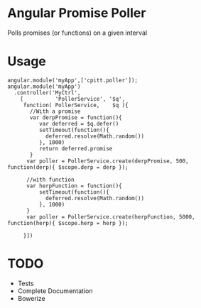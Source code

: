 # Angular Promise Poller

Polls promises (or functions) on a given interval

# Usage 
```
angular.module('myApp',['cpitt.poller']);
angular.module('myApp')
  .controller('MyCtrl',
    [          'PollerService', '$q',
     function( PollerService,    $q ){
       //With a promise
       var derpPromise = function(){
          var deferred = $q.defer()
          setTimeout(function(){
            deferred.resolve(Math.random())
          }, 1000)
          return deferred.promise
       }
      var poller = PollerService.create(derpPromise, 500, function(derp){ $scope.derp = derp });

      //with function
      var herpFunction = function(){
          setTimeout(function(){
            deferred.resolve(Math.random())
          }, 1000)
      }
      var poller = PollerService.create(herpFunction, 5000, function(herp){ $scope.herp = herp });

     }])
```

# TODO
* Tests
* Complete Documentation
* Bowerize
